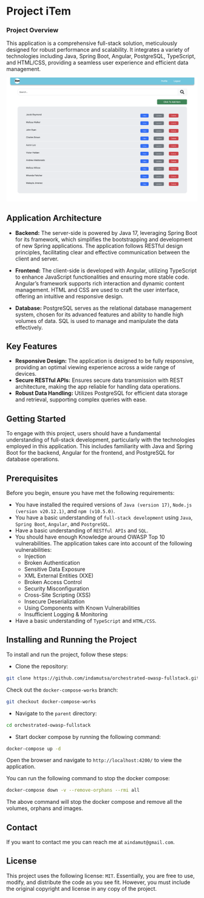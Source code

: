 # Project iTem

### Project Overview

This application is a comprehensive full-stack solution, meticulously designed for robust performance and scalability. It integrates a variety of technologies including Java, Spring Boot, Angular, PostgreSQL, TypeScript, and HTML/CSS, providing a seamless user experience and efficient data management.

![alt text](images/image.png)

## Application Architecture

- **Backend:** The server-side is powered by Java 17, leveraging Spring Boot for its framework, which simplifies the bootstrapping and development of new Spring applications. The application follows RESTful design principles, facilitating clear and effective communication between the client and server.

- **Frontend:** The client-side is developed with Angular, utilizing TypeScript to enhance JavaScript functionalities and ensuring more stable code. Angular’s framework supports rich interaction and dynamic content management. HTML and CSS are used to craft the user interface, offering an intuitive and responsive design.

- **Database:** PostgreSQL serves as the relational database management system, chosen for its advanced features and ability to handle high volumes of data. SQL is used to manage and manipulate the data effectively.

## Key Features

- **Responsive Design:** The application is designed to be fully responsive, providing an optimal viewing experience across a wide range of devices.
- **Secure RESTful APIs:** Ensures secure data transmission with REST architecture, making the app reliable for handling data operations.
- **Robust Data Handling:** Utilizes PostgreSQL for efficient data storage and retrieval, supporting complex queries with ease.

## Getting Started

To engage with this project, users should have a fundamental understanding of full-stack development, particularly with the technologies employed in this application. This includes familiarity with Java and Spring Boot for the backend, Angular for the frontend, and PostgreSQL for database operations.

## Prerequisites

Before you begin, ensure you have met the following requirements:

- You have installed the required versions of `Java (version 17)`, `Node.js (version v20.12.1)`, and `npm (v10.5.0)`.
- You have a basic understanding of `full-stack development` using `Java`, `Spring Boot`, `Angular`, and `PostgreSQL`.
- Have a basic understanding of `RESTful APIs` and `SQL`.
- You should have enough Knowledge around OWASP Top 10 vulnerabilities. The application takes care into account of the following vulnerabilities:
  - Injection
  - Broken Authentication
  - Sensitive Data Exposure
  - XML External Entities (XXE)
  - Broken Access Control
  - Security Misconfiguration
  - Cross-Site Scripting (XSS)
  - Insecure Deserialization
  - Using Components with Known Vulnerabilities
  - Insufficient Logging & Monitoring
- Have a basic understanding of `TypeScript` and `HTML/CSS`.

## Installing and Running the Project

To install and run the project, follow these steps:

- Clone the repository:

```bash
git clone https://github.com/indamutsa/orchestrated-owasp-fullstack.git
```

Check out the `docker-compose-works` branch:

```bash
git checkout docker-compose-works
```

- Navigate to the `parent` directory:

```bash
cd orchestrated-owasp-fullstack
```

- Start docker compose by running the following command:

```bash
docker-compose up -d
```

Open the browser and navigate to `http://localhost:4200/` to view the application.

You can run the following command to stop the docker compose:

```bash
docker-compose down -v --remove-orphans --rmi all
```

The above command will stop the docker compose and remove all the volumes, orphans and images.

## Contact

If you want to contact me you can reach me at `aindamut@gmail.com`.

## License

This project uses the following license: `MIT`.
Essentially, you are free to use, modify, and distribute the code as you see fit. However, you must include the original copyright and license in any copy of the project.
